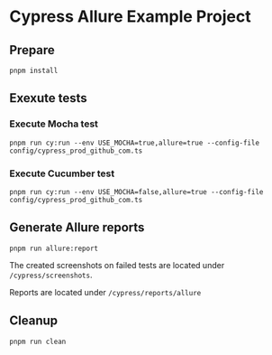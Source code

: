 # Cypress Allure Example Project

## Prepare

```
pnpm install
```

## Exexute tests

### Execute Mocha test

```
pnpm run cy:run --env USE_MOCHA=true,allure=true --config-file config/cypress_prod_github_com.ts
```

### Execute Cucumber test

```
pnpm run cy:run --env USE_MOCHA=false,allure=true --config-file config/cypress_prod_github_com.ts
```

## Generate Allure reports

```
pnpm run allure:report
```

The created screenshots on failed tests are located under `/cypress/screenshots`.

Reports are located under `/cypress/reports/allure`

## Cleanup

```
pnpm run clean
```
